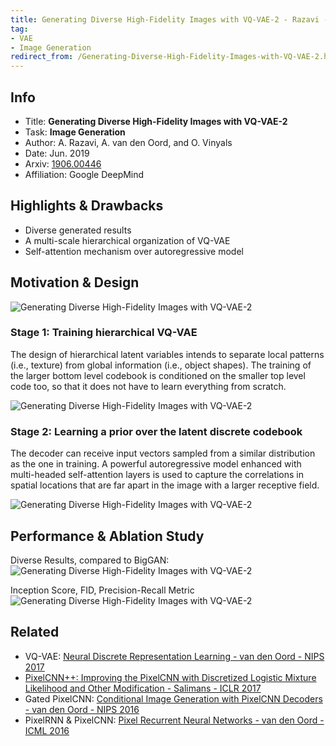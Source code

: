 ```yaml
---
title: Generating Diverse High-Fidelity Images with VQ-VAE-2 - Razavi - 2019
tag:
- VAE
- Image Generation
redirect_from: /Generating-Diverse-High-Fidelity-Images-with-VQ-VAE-2.html
---
```




## Info
- Title: **Generating Diverse High-Fidelity Images with VQ-VAE-2**
- Task: **Image Generation**
- Author: A. Razavi, A. van den Oord, and O. Vinyals
- Date: Jun. 2019
- Arxiv: [1906.00446](https://arxiv.org/abs/1906.00446)
- Affiliation: Google DeepMind

## Highlights & Drawbacks
- Diverse generated results
- A multi-scale hierarchical organization of VQ-VAE
- Self-attention mechanism over autoregressive model


## Motivation & Design

![Generating Diverse High-Fidelity Images with VQ-VAE-2](https://i.imgur.com/kNEGBCj.png)

### Stage 1: Training hierarchical VQ-VAE
The design of hierarchical latent variables intends to separate local patterns (i.e., texture) from global information (i.e., object shapes). The training of the larger bottom level codebook is conditioned on the smaller top level code too, so that it does not have to learn everything from scratch.

![Generating Diverse High-Fidelity Images with VQ-VAE-2](https://i.imgur.com/HmBVGcm.png)


### Stage 2: Learning a prior over the latent discrete codebook 
The decoder can receive input vectors sampled from a similar distribution as the one in training. A powerful autoregressive model enhanced with multi-headed self-attention layers is used to capture the correlations in spatial locations that are far apart in the image with a larger receptive field. 

![Generating Diverse High-Fidelity Images with VQ-VAE-2](https://i.imgur.com/kbiYRcN.png)



## Performance & Ablation Study
Diverse Results, compared to BigGAN:
![Generating Diverse High-Fidelity Images with VQ-VAE-2](https://i.imgur.com/uJOzRRx.png)

Inception Score, FID, Precision-Recall Metric
![Generating Diverse High-Fidelity Images with VQ-VAE-2](https://i.imgur.com/qPTsco8.png)


## Related
- VQ-VAE: [Neural Discrete Representation Learning - van den Oord - NIPS 2017](https://arxivnote.ddlee.cn/Neural-Discrete-Representation-Learning.html)
- [PixelCNN++: Improving the PixelCNN with Discretized Logistic Mixture Likelihood and Other Modification - Salimans - ICLR 2017](https://arxivnote.ddlee.cn/PixelCNN++-Improving-the-PixelCNN-with-Discretized-Logistic-Mixture-Likelihood-and-Other-Modification.html)
- Gated PixelCNN: [Conditional Image Generation with PixelCNN Decoders - van den Oord - NIPS 2016](https://arxivnote.ddlee.cn/Conditional-Image-Generation-with-PixelCNN-Decoders.html)
- PixelRNN & PixelCNN: [Pixel Recurrent Neural Networks - van den Oord - ICML 2016](https://arxivnote.ddlee.cn/Pixel-Recurrent-Neural-Networks.html)
